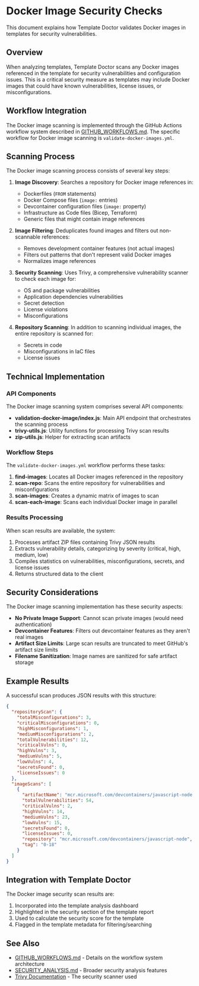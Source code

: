 # Docker Image Security Checks

This document explains how Template Doctor validates Docker images in templates for security vulnerabilities.

## Overview

When analyzing templates, Template Doctor scans any Docker images referenced in the template for security vulnerabilities and configuration issues. This is a critical security measure as templates may include Docker images that could have known vulnerabilities, license issues, or misconfigurations.

## Workflow Integration

The Docker image scanning is implemented through the GitHub Actions workflow system described in [GITHUB_WORKFLOWS.md](./GITHUB_WORKFLOWS.md). The specific workflow for Docker image scanning is `validate-docker-images.yml`.

## Scanning Process

The Docker image scanning process consists of several key steps:

1. **Image Discovery**: Searches a repository for Docker image references in:
   - Dockerfiles (`FROM` statements)
   - Docker Compose files (`image:` entries)
   - Devcontainer configuration files (`image:` property)
   - Infrastructure as Code files (Bicep, Terraform)
   - Generic files that might contain image references

2. **Image Filtering**: Deduplicates found images and filters out non-scannable references:
   - Removes development container features (not actual images)
   - Filters out patterns that don't represent valid Docker images
   - Normalizes image references

3. **Security Scanning**: Uses Trivy, a comprehensive vulnerability scanner to check each image for:
   - OS and package vulnerabilities
   - Application dependencies vulnerabilities
   - Secret detection
   - License violations
   - Misconfigurations

4. **Repository Scanning**: In addition to scanning individual images, the entire repository is scanned for:
   - Secrets in code
   - Misconfigurations in IaC files
   - License issues

## Technical Implementation

### API Components

The Docker image scanning system comprises several API components:

- **validation-docker-image/index.js**: Main API endpoint that orchestrates the scanning process
- **trivy-utils.js**: Utility functions for processing Trivy scan results
- **zip-utils.js**: Helper for extracting scan artifacts

### Workflow Steps

The `validate-docker-images.yml` workflow performs these tasks:

1. **find-images**: Locates all Docker images referenced in the repository
2. **scan-repo**: Scans the entire repository for vulnerabilities and misconfigurations
3. **scan-images**: Creates a dynamic matrix of images to scan
4. **scan-each-image**: Scans each individual Docker image in parallel

### Results Processing

When scan results are available, the system:

1. Processes artifact ZIP files containing Trivy JSON results
2. Extracts vulnerability details, categorizing by severity (critical, high, medium, low)
3. Compiles statistics on vulnerabilities, misconfigurations, secrets, and license issues
4. Returns structured data to the client

## Security Considerations

The Docker image scanning implementation has these security aspects:

- **No Private Image Support**: Cannot scan private images (would need authentication)
- **Devcontainer Features**: Filters out devcontainer features as they aren't real images
- **Artifact Size Limits**: Large scan results are truncated to meet GitHub's artifact size limits
- **Filename Sanitization**: Image names are sanitized for safe artifact storage

## Example Results

A successful scan produces JSON results with this structure:

```json
{
  "repositoryScan": {
    "totalMisconfigurations": 3,
    "criticalMisconfigurations": 0,
    "highMisconfigurations": 1,
    "mediumMisconfigurations": 2,
    "totalVulnerabilities": 12,
    "criticalVulns": 0,
    "highVulns": 3,
    "mediumVulns": 5,
    "lowVulns": 4,
    "secretsFound": 0,
    "licenseIssues": 0
  },
  "imageScans": [
    {
      "artifactName": "mcr.microsoft.com/devcontainers/javascript-node:0-18",
      "totalVulnerabilities": 54,
      "criticalVulns": 2,
      "highVulns": 14,
      "mediumVulns": 23,
      "lowVulns": 15,
      "secretsFound": 0,
      "licenseIssues": 0,
      "repository": "mcr.microsoft.com/devcontainers/javascript-node",
      "tag": "0-18"
    }
  ]
}
```

## Integration with Template Doctor

The Docker image security scan results are:

1. Incorporated into the template analysis dashboard
2. Highlighted in the security section of the template report
3. Used to calculate the security score for the template
4. Flagged in the template metadata for filtering/searching

## See Also

- [GITHUB_WORKFLOWS.md](./GITHUB_WORKFLOWS.md) - Details on the workflow system architecture
- [SECURITY_ANALYSIS.md](../usage/SECURITY_ANALYSIS.md) - Broader security analysis features
- [Trivy Documentation](https://aquasecurity.github.io/trivy/) - The security scanner used